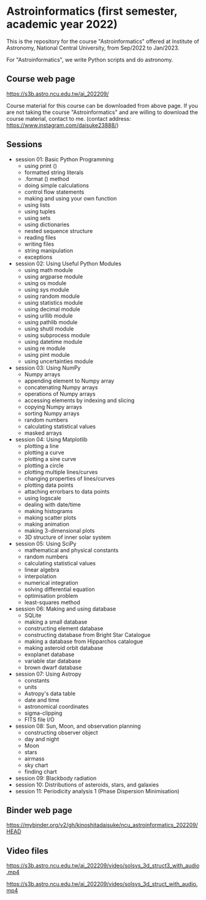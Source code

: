 # Astroinformatics (first semester, academic year 2022) #

This is the repository for the course "Astroinformatics" offered at Institute of Astronomy, National Central University, from Sep/2022 to Jan/2023.

For "Astroinformatics", we write Python scripts and do astronomy.

## Course web page ##

https://s3b.astro.ncu.edu.tw/ai_202209/

Course material for this course can be downloaded from above page.
If you are not taking the course "Astroinformatics" and are willing to download the course material, contact to me.
(contact address: https://www.instagram.com/daisuke23888/)

## Sessions ##

- session 01: Basic Python Programming
  - using print ()
  - formatted string literals
  - .format () method
  - doing simple calculations
  - control flow statements
  - making and using your own function
  - using lists
  - using tuples
  - using sets
  - using dictionaries
  - nested sequence structure
  - reading files
  - writing files
  - string manipulation
  - exceptions
- session 02: Using Useful Python Modules
  - using math module
  - using argparse module
  - using os module
  - using sys module
  - using random module
  - using statistics module
  - using decimal module
  - using urllib module
  - using pathlib module
  - using shutil module
  - using subprocess module
  - using datetime module
  - using re module
  - using pint module
  - using uncertainties module
- session 03: Using NumPy
  - Numpy arrays
  - appending element to Numpy array
  - concatenating Numpy arrays
  - operations of Numpy arrays
  - accessing elements by indexing and slicing
  - copying Numpy arrays
  - sorting Numpy arrays
  - random numbers
  - calculating statistical values
  - masked arrays
- session 04: Using Matplotlib
  - plotting a line
  - plotting a curve
  - plotting a sine curve
  - plotting a circle
  - plotting multiple lines/curves
  - changing properties of lines/curves
  - plotting data points
  - attaching errorbars to data points
  - using logscale
  - dealing with date/time
  - making histograms
  - making scatter plots
  - making animation
  - making 3-dimensional plots
  - 3D structure of inner solar system
- session 05: Using SciPy
  - mathematical and physical constants
  - random numbers
  - calculating statistical values
  - linear algebra
  - interpolation
  - numerical integration
  - solving differential equation
  - optimisation problem
  - least-squares method
- session 06: Making and using database
  - SQLite
  - making a small database
  - constructing element database
  - constructing database from Bright Star Catalogue
  - making a database from Hipparchos catalogue
  - making asteroid orbit database
  - exoplanet database
  - variable star database
  - brown dwarf database
- session 07: Using Astropy
  - constants
  - units
  - Astropy's data table
  - date and time
  - astronomical coordinates
  - sigma-clipping
  - FITS file I/O
- session 08: Sun, Moon, and observation planning
  - constructing observer object
  - day and night
  - Moon
  - stars
  - airmass
  - sky chart
  - finding chart
- session 09: Blackbody radiation
- session 10: Distributions of asteroids, stars, and galaxies
- session 11: Periodicity analysis 1 (Phase Dispersion Minimisation)

## Binder web page ##

https://mybinder.org/v2/gh/kinoshitadaisuke/ncu_astroinformatics_202209/HEAD

## Video files ##

https://s3b.astro.ncu.edu.tw/ai_202209/video/solsys_3d_struct3_with_audio.mp4

https://s3b.astro.ncu.edu.tw/ai_202209/video/solsys_3d_struct_with_audio.mp4
